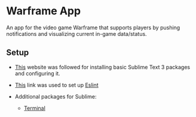 # Warframe App
An app for the video game Warframe that supports players by pushing notifications and visualizing current in-game data/status.

## Setup
* [This](https://medium.com/@dwardmr/your-new-reactjs-on-sublime-text-3-workspace-setup-9ce87c12e93a) website was followed for installing basic Sublime Text 3 packages and configuring it.
* [This](https://medium.com/@dna.mr.b/sublime-linting-for-react-and-es6-668fa9fa1e1c) link was used to set up [Eslint](https://eslint.org/)

* Additional packages for Sublime:
  * [Terminal](https://packagecontrol.io/packages/Terminal)

